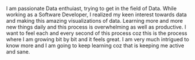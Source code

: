 I am passionate Data enthuiast, trying to get in the field of Data. While working as a Software Developer, I realized my keen interest towards data and making this amazing visualizations of data.
Learning more and more new things daily and this process is overwhelming as well as productive. 
I want to feel each and every second of this process coz this is the process where I am growing bit by bit and it feels great.
I am very much intrigued to know more and I am going to keep learning coz that is keeping me active and sane.
